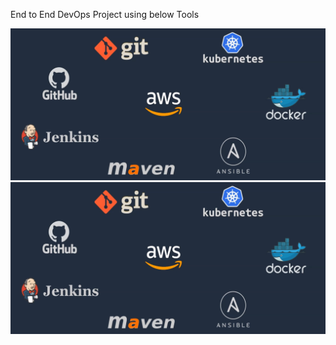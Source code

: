 End to End DevOps Project using below Tools

![Alt text](image.png)
![Alt text](image.png?raw=true "Title")